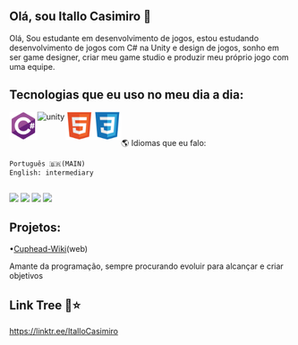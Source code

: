 ## Olá, sou Itallo Casimiro 👋
<p>Olá, Sou estudante em desenvolvimento de jogos, estou estudando desenvolvimento de jogos com C# na Unity e design de jogos, sonho em ser game designer, criar meu game studio e produzir meu próprio jogo com uma equipe.</p>

## Tecnologias que eu uso no meu dia a dia:

<img align="left" alt="Csharp" width="50" src="https://raw.githubusercontent.com/devicons/devicon/master/icons/csharp/csharp-original.svg">
<img align="left" alt="unity" width="50px" src="https://cdn.jsdelivr.net/gh/devicons/devicon@latest/icons/unity/unity-original.svg"/>
<img align="left" alt="HTML" width="50" src="https://raw.githubusercontent.com/devicons/devicon/master/icons/html5/html5-original.svg">
<img align="left" alt="CSS" width="50" src="https://raw.githubusercontent.com/devicons/devicon/master/icons/css3/css3-original.svg"><br>

##

🌎 Idiomas que eu falo:

    Português 🇧🇷(MAIN)
    English: intermediary

##
<a href="https://www.instagram.com/itallo_casimiro?igsh=MWxsbDlpNmlmdjJqNA==" target="_blank"><img src="https://img.shields.io/badge/-Instagram-%23E4405F?style=for-the-badge&logo=instagram&logoColor=white" target="_blank"></a>
<a href="https://www.youtube.com/@ItalloCasimiro" target="_blank"><img src="https://img.shields.io/badge/YouTube-FF0000?style=for-the-badge&logo=youtube&logoColor=white" target="_blank"></a>
<a href="https://discord.com/invite/ZBWjJ4gAFD" target="_blank"><img src="https://img.shields.io/badge/Discord-7289DA?style=for-the-badge&logo=discord&logoColor=white" target="_blank"></a>
<a href="https://www.linkedin.com/in/itallo-casimiro-b89ab4327?utm_source=share&utm_campaign=share_via&utm_content=profile&utm_medium=android_app" target="_blank"><img src="https://img.shields.io/badge/-LinkedIn-%230077B5?style=for-the-badge&logo=linkedin&logoColor=white" target="_blank"></a>

## Projetos:

•<a href="https://itallocasimiro.github.io/Cuphead-wiki/index.html">Cuphead-Wiki</a>(web)<br>

<p>Amante da programação, sempre procurando evoluir para alcançar e criar objetivos</p>

## Link Tree 🌳⭐

https://linktr.ee/ItalloCasimiro

